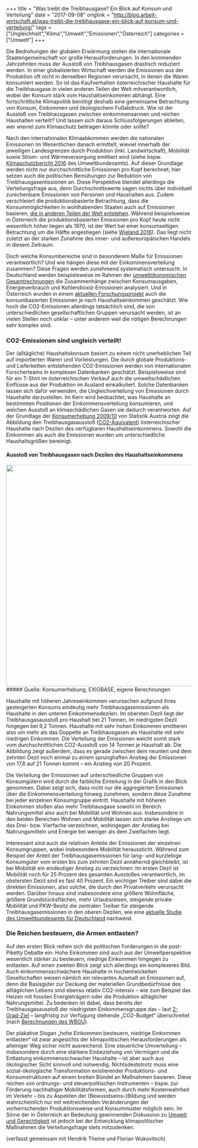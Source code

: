 +++
title = "Was treibt die Treibhausgase? Ein Blick auf Konsum und Verteilung"
date = "2017-09-08"
origlink = "http://blog.arbeit-wirtschaft.at/was-treibt-die-treibhausgase-ein-blick-auf-konsum-und-verteilung/"
tags = ["Ungleichheit","Klima","Umwelt","Emissionen","Österreich"]
categories = ["Umwelt"]
+++

Die Bedrohungen der globalen Erwärmung stellen die internationale Staatengemeinschaft vor große Herausforderungen. In den kommenden Jahrzehnten muss der Ausstoß von Treibhausgasen drastisch reduziert werden. In einer globalisierten Wirtschaft werden die Emissionen aus der Produktion oft nicht in denselben Regionen verursacht, in denen die Waren konsumiert werden. So ist das Kaufverhalten österreichischer Haushalte für die Treibhausgase in vielen anderen Teilen der Welt mitverantwortlich, wobei der Konsum stark vom Haushaltseinkommen abhängt. Eine fortschrittliche Klimapolitik benötigt deshalb eine gemeinsame Betrachtung von Konsum, Einkommen und ökologischem Fußabdruck. Wie ist der Ausstoß von Treibhausgasen zwischen einkommensarmen und reichen Haushalten verteilt? Und lassen sich daraus Schlussfolgerungen ableiten, wer wieviel zum Klimaschutz beitragen könnte oder sollte?
<!--more-->

Nach den internationalen Klimaabkommen werden die nationalen Emissionen im Wesentlichen danach ermittelt, wieviel innerhalb der jeweiligen Landesgrenzen durch Produktion (inkl. Landwirtschaft), Mobilität sowie Strom- und Wärmeversorgung emittiert wird (siehe bspw. [Klimaschutzbericht 2016](http://www.umweltbundesamt.at/fileadmin/site/publikationen/REP0582.pdf) des Umweltbundesamts). Auf dieser Grundlage werden nicht nur durchschnittliche Emissionen pro Kopf berechnet; hier setzen auch die politischen Bemühungen zur Reduktion von Treibhausgasemissionen an. Diese Perspektive blendet allerdings die Verteilungsfrage aus, denn Durchschnittswerte sagen nichts über individuell zurechenbare Emissionen von Personen und Haushalten aus. Zudem verschleiert die produktionsbasierte Betrachtung, dass die Konsummöglichkeiten in wohlhabenden Staaten auch auf Emissionen basieren, [die in anderen Teilen der Welt entstehen](http://blog.arbeit-wirtschaft.at/wir-exportieren-umweltbelastungen-tendenz-steigend/). Während beispielsweise in Österreich die produktionsbasierten Emissionen pro Kopf heute nicht wesentlich höher liegen als 1970, ist der Wert bei einer konsumseitigen Betrachtung um die Hälfte angestiegen (siehe [Wieland 2016](http://www.beigewum.at/kurswechsel/jahresprogramm-2016/heft-32016-klimapolitik-und-systemwandel/)). Das liegt nicht zuletzt an der starken Zunahme des inner- und außereuropäischen Handels in diesem Zeitraum.

Doch welche Konsumbereiche sind in besonderem Maße für Emissionen verantwortlich? Und wie hängen diese mit  der Einkommensverteilung zusammen? Diese Fragen werden zunehmend systematisch untersucht. In Deutschland werden beispielsweise im Rahmen der [umweltökonomischen Gesamtrechnungen](https://www.umweltbundesamt.de/sites/default/files/medien/384/bilder/dateien/4_abb_konsumausg-energieverb-co2-emi_ph_2016-06-08_0.pdf) die Zusammenhänge zwischen Konsumausgaben, Energieverbrauch und Kohlendioxid-Emissionen analysiert. Und in Österreich wurden in einem [aktuellen Forschungsprojekt](http://wegcwww.uni-graz.at/wp/innovate/wp-content/uploads/sites/3/2015/12/Innovate-Fact-Sheet_2_Deutsch.pdf) auch die konsumbasierten Emissionen je nach Haushaltseinkommen geschätzt. Wie hoch die CO2-Emissionen allerdings tatsächlich sind, die von unterschiedlichen gesellschaftlichen Gruppen verursacht werden, ist an vielen Stellen noch unklar – unter anderem weil die nötigen Berechnungen sehr komplex sind.

### CO2-Emissionen sind ungleich verteilt!

Der (alltägliche) Haushaltskonsum basiert zu einem nicht unerheblichen Teil auf importierten Waren und Vorleistungen. Die durch globale Produktions- und Lieferketten entstehenden CO2-Emissionen werden von internationalen Forscherteams in komplexen Datenbanken geschätzt. Beispielsweise sind für ein T-Shirt im österreichischen Verkauf auch die umweltschädlichen Einflüsse aus der Produktion im Ausland einkalkuliert. Solche Datenbanken lassen sich dafür verwenden, die Ungleichverteilung von Emissionen durch Haushalte darzustellen. Im Kern wird beobachtet, was Haushalte an bestimmten Positionen der Einkommensverteilung konsumieren, und welchen Ausstoß an klimaschädlichen Gasen sie dadurch verantworten. Auf der Grundlage der [Konsumerhebung 2009/10](http://www.statistik.at/web_de/statistiken/menschen_und_gesellschaft/soziales/verbrauchsausgaben/konsumerhebung_2009_2010/index.html) von Statistik Austria zeigt die Abbildung den Treibhausgasausstoß ([CO2-Äquivalent](https://www.umweltdatenbank.de/cms/lexikon/29-lexikon-c/261-co2-aequivalent.html)) österreichischer Haushalte nach Dezilen des verfügbaren Haushaltseinkommens. Sowohl die Einkommen als auch die Emissionen wurden um unterschiedliche Haushaltsgrößen bereinigt.

#### Ausstoß von Treibhausgasen nach Dezilen des Haushaltseinkommens
<center><img src="/img/blog/Emissionen.jpg" style="height: 600px;"></center>
##### Quelle: Konsumerhebung, EXIOBASE, eigene Berechnungen

Haushalte mit höheren Jahreseinkommen verursachen aufgrund ihres gesteigerten Konsums eindeutig mehr Treibhausgasemissionen als Haushalte in den unteren Einkommensdezilen. Im obersten Dezil liegt der Treibhausgasausstoß pro Haushalt bei 21 Tonnen, im niedrigsten Dezil hingegen bei 9,2 Tonnen. Haushalte mit sehr hohen Einkommen emittieren also um mehr als das Doppelte an Treibhausgasen als Haushalte mit sehr niedrigen Einkommen. Die Verteilung der Emissionen weicht somit stark vom durchschnittlichen CO2-Ausstoß von 14 Tonnen je Haushalt ab. Die Abbildung zeigt außerdem, dass es gerade zwischen dem neunten und dem zehnten Dezil noch einmal zu einem sprunghaften Anstieg der Emissionen von 17,6 auf 21 Tonnen kommt – ein Anstieg von 20 Prozent.

Die Verteilung der Emissionen auf unterschiedliche Gruppen von Konsumgütern wird durch die farbliche Einteilung in der Grafik in den Blick genommen. Dabei zeigt sich, dass nicht nur die aggregierten Emissionen über die Einkommensverteilung hinweg zunehmen, sondern diese Zunahme bei jeder einzelnen Konsumgruppe eintritt. Haushalte mit höheren Einkommen stoßen also mehr Treibhausgase sowohl im Bereich Nahrungsmittel also auch bei Mobilität und Wohnen aus. Insbesondere in den beiden Bereichen Wohnen und Mobilität lassen sich starke Anstiege um das Drei- bzw. Vierfache verzeichnen, wohingegen der Anstieg bei Nahrungsmitteln und Energie bei weniger als dem Zweifachen liegt.

Interessant sind auch die relativen Anteile der Emissionen der einzelnen Konsumgruppen, wobei insbesondere Mobilität heraussticht. Während zum Beispiel der Anteil der Treibhausgasemissionen für lang- und kurzlebige Konsumgüter vom ersten bis zum zehnten Dezil annähernd gleichbleibt, ist bei Mobilität ein eindeutiger Anstieg zu verzeichnen: Im ersten Dezil ist Mobilität noch für 25 Prozent des gesamten Ausstoßes verantwortlich, im obstersten Dezil sind es fast 40 Prozent. Ein wichtiger Treiber sind dabei die direkten Emissionen, also solche, die durch den Privatverkehr verursacht werden. Darüber hinaus sind insbesondere eine größere Wohnfläche, größere Grundstücksflächen, mehr Urlaubsreisen, steigende private Mobilität und PKW-Besitz die zentralen Treiber für steigende Treibhausgasemissionen in den oberen Dezilen, wie eine [aktuelle Studie des Umweltbundesamts für Deutschland](https://www.umweltbundesamt.de/sites/default/files/medien/378/publikationen/texte_39_2016_repraesentative_erhebung_von_pro-kopf-verbraeuchen_natuerlicher_ressourcen.pdf) nachweist.

### Die Reichen besteuern, die Armen entlasten?

Auf den ersten Blick reihen sich die politischen Forderungen in die post-Piketty Debatte ein: Hohe Einkommen sind auch aus der Umweltperspektive wesentlich stärker zu besteuern, niedrige Einkommen hingegen zu entlasten. Auf einen zweiten Blick zeigt sich allerdings ein komplexeres Bild. Auch einkommensschwächere Haushalte in hochentwickelten Gesellschaften weisen nämlich ein relevantes Ausmaß an Emissionen auf, denn die Basisgüter zur Deckung der materiellen Grundbedürfnisse des alltäglichen Lebens sind ebenso relativ CO2-intensiv – wie zum Beispiel das Heizen mit fossilen Energieträgern oder die Produktion alltäglicher Nahrungsmittel. Zu bedenken ist dabei, dass bereits der Treibhausgasausstoß der niedrigsten Einkommensgruppe das – laut [2-Grad-Ziel](https://www.bmlfuw.gv.at/umwelt/klimaschutz/internationales/klimakonferenzen/cop_21/zwei_grad_ziel/wasist2gradziel.html) – langfristig zur Verfügung stehende „CO2-Budget“ überschreitet (nach [Berechnungen des WBGU](http://www.wbgu.de/fileadmin/user_upload/wbgu.de/templates/dateien/veroeffentlichungen/sondergutachten/sn2009/wbgu_sn2009.pdf)).

Der plakative Slogan „hohe Einkommen besteuern, niedrige Einkommen entlasten“ ist zwar angesichts der klimapolitischen Herausforderungen als alleiniger Weg sicher nicht ausreichend. Eine steuerliche Umverteilung – insbesondere durch eine stärkere Einbeziehung von Vermögen und die Entlastung einkommensschwacher Haushalte – ist aber auch aus ökologischer Sicht sinnvoll und notwendig. Nichtsdestotrotz muss eine sozial-ökologische Transformation existierender Produktions- und Konsumstrukturen auf einem breiten Bündel an Maßnahmen basieren. Diese reichen von ordnungs- und steuerpolitischen Instrumenten – bspw. zur Förderung nachhaltiger Mobilitätsformen, auch durch mehr Kostenwahrheit im Verkehr – bis zu Aspekten der (Bewusstseins-)Bildung und werden wahrscheinlich nur mit weitreichenden Veränderungen der vorherrschenden Produktionsweise und Konsummuster möglich sein. Im Sinne der in Österreich an Bedeutung gewinnenden Diskussion zu [Umwelt und Gerechtigkeit](http://blog.arbeit-wirtschaft.at/betroffenheit-durch-umweltbelastungen) ist jedoch bei der Entwicklung klimapolitischer Maßnahmen die Verteilungsfrage stets mitzudenken.

(verfasst gemeinsam mit Hendrik Theine und Florian Wukovitsch)
